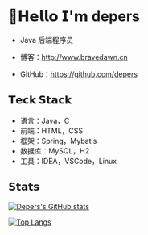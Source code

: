#  :dolphin:𝗛𝗲𝗹𝗹𝗼 𝗜'𝗺 depers

* Java 后端程序员

* 博客：http://www.bravedawn.cn
* GitHub：https://github.com/depers

## 𝗧𝗲𝗰𝗸 𝗦𝘁𝗮𝗰𝗸

* 语言：Java，C
* 前端：HTML，CSS
* 框架：Spring，Mybatis
* 数据库：MySQL，H2
* 工具：IDEA，VSCode，Linux

## 𝗦𝘁𝗮𝘁𝘀

[![Depers's GitHub stats](https://github-readme-stats.vercel.app/api?username=depers&count_private=true)]()

[![Top Langs](https://github-readme-stats.vercel.app/api/top-langs/?username=depers&layout=compact)]()



















